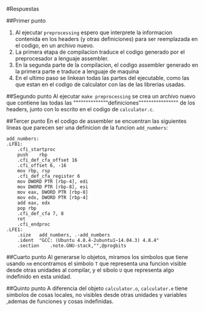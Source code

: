 #Respuestas

##Primer punto
1. Al ejecutar `preprocessing` espero que interprete la informacion contenida en
los headers (y otras definiciones) para ser reemplazada en el codigo, en un
archivo nuevo.
2. La primera etapa de compilacion traduce el codigo generado por el
preprocesador a lenguaje assembler.
3. En la segunda parte de la compilacion, el codigo assembler generado en la
primera parte e traduce a lenguaje de maquina
4. En el ultimo paso se linkean todas las partes del ejecutable, como las que
 estan en el codigo de calculator con las de las librerias usadas.

##Segundo punto
Al ejecutar `make preprocessing` se crea un archivo nuevo que contiene las
todas las """"""""""""""definiciones"""""""""""""""" de los headers, junto con
lo escrito en  el codigo de `calculator.c`.   

##Tercer punto
En el codigo de assembler se encuentran las siguientes lineas que parecen ser
una definicion de la funcion `add_numbers`:
```
add_numbers:
.LFB1:
	.cfi_startproc
	push	rbp
	.cfi_def_cfa_offset 16
	.cfi_offset 6, -16
	mov	rbp, rsp
	.cfi_def_cfa_register 6
	mov	DWORD PTR [rbp-4], edi
	mov	DWORD PTR [rbp-8], esi
	mov	eax, DWORD PTR [rbp-8]
	mov	edx, DWORD PTR [rbp-4]
	add	eax, edx
	pop	rbp
	.cfi_def_cfa 7, 8
	ret
	.cfi_endproc
.LFE1:
	.size	add_numbers, .-add_numbers
	.ident	"GCC: (Ubuntu 4.8.4-2ubuntu1~14.04.3) 4.8.4"
	.section	.note.GNU-stack,"",@progbits
```
##Cuarto punto
Al generarse lo objetos, miramos los simbolos que tiene usando `nm`
encontramos el simbolo `T` que representa una funcion visible desde otras
unidades al compilar, y el sibolo `U` que representa algo indefinido en
esta unidad.

##Quinto punto
A diferencia del objeto `calculator.o`, `calculator.e` tiene simbolos de cosas
locales, no visibles desde otras unidades y variables ,ademas de funciones y
cosas indefinidas.
